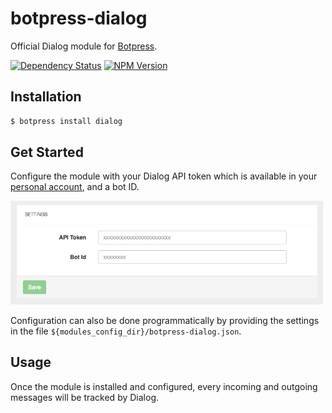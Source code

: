 # botpress-dialog

Official Dialog module for [Botpress](http://github.com/botpress/botpress).

[![Dependency Status](https://gemnasium.com/badges/github.com/dialoganalytics/botpress-dialog.svg)](https://gemnasium.com/github.com/dialoganalytics/botpress-dialog)
[![NPM Version](http://img.shields.io/npm/v/botpress-dialog.svg)](https://www.npmjs.org/package/botpress-dialog)

## Installation

```bash
$ botpress install dialog
```

## Get Started

Configure the module with your Dialog API token which is available in your [personal account](http://app.dialoganalytics.com/users/edit), and a bot ID.

<img alt='Configuration' src='/assets/configuration-screenshot.png' width='500px;' />

Configuration can also be done programmatically by providing the settings in the file `${modules_config_dir}/botpress-dialog.json`.

## Usage

Once the module is installed and configured, every incoming and outgoing messages will be tracked by Dialog.
